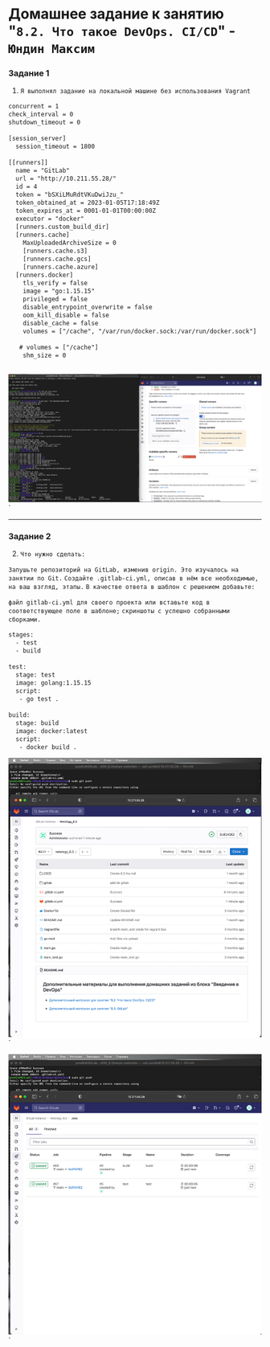 # Домашнее задание к занятию "`8.2. Что такое DevOps. СI/СD`" - `Юндин Максим`


### Задание 1

1. `Я выполнял задание на локальной машине без использования Vagrant`


```
concurrent = 1
check_interval = 0
shutdown_timeout = 0

[session_server]
  session_timeout = 1800

[[runners]]
  name = "GitLab"
  url = "http://10.211.55.28/"
  id = 4
  token = "bSXiLMuRdtVKuDwiJzu_"
  token_obtained_at = 2023-01-05T17:18:49Z
  token_expires_at = 0001-01-01T00:00:00Z
  executor = "docker"
  [runners.custom_build_dir]
  [runners.cache]
    MaxUploadedArchiveSize = 0
    [runners.cache.s3]
    [runners.cache.gcs]
    [runners.cache.azure]
  [runners.docker]
    tls_verify = false
    image = "go:1.15.15"
    privileged = false
    disable_entrypoint_overwrite = false
    oom_kill_disable = false
    disable_cache = false
    volumes = ["/cache", "/var/run/docker.sock:/var/run/docker.sock"]

   # volumes = ["/cache"]
    shm_size = 0


```

![1 задание ](https://github.com/YundinMS/Screen/blob/main/runner.png)`

---

### Задание 2


2. `Что нужно сделать:`

`Запушьте репозиторий на GitLab, изменив origin. Это изучалось на занятии по Git.`
`Создайте .gitlab-ci.yml, описав в нём все необходимые, на ваш взгляд, этапы.`
`В качестве ответа в шаблон с решением добавьте:`

`файл gitlab-ci.yml для своего проекта или вставьте код в соответствующее поле в шаблоне;`
`скриншоты с успешно собранными сборками.`

```
stages:
  - test
  - build

test:
  stage: test
  image: golang:1.15.15
  script: 
   - go test .

build:
  stage: build
  image: docker:latest
  script:
   - docker build .
```

![2 задание ](https://github.com/YundinMS/Screen/blob/main/succsess.png)`

![3_2 задание ](https://github.com/YundinMS/Screen/blob/main/passed.png)`


